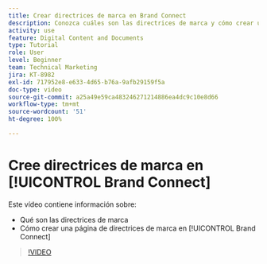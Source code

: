 ```yaml
---
title: Crear directrices de marca en Brand Connect
description: Conozca cuáles son las directrices de marca y cómo crear una página de directrices de marca en Brand Connect para [!UICONTROL DAM de Workfront].
activity: use
feature: Digital Content and Documents
type: Tutorial
role: User
level: Beginner
team: Technical Marketing
jira: KT-8982
exl-id: 717952e8-e633-4d65-b76a-9afb29159f5a
doc-type: video
source-git-commit: a25a49e59ca483246271214886ea4dc9c10e8d66
workflow-type: tm+mt
source-wordcount: '51'
ht-degree: 100%

---
```


# Cree directrices de marca en [!UICONTROL Brand Connect]

Este vídeo contiene información sobre:

* Qué son las directrices de marca
* Cómo crear una página de directrices de marca en [!UICONTROL Brand Connect]

>[!VIDEO](https://video.tv.adobe.com/v/335244/?quality=12&learn=on)
